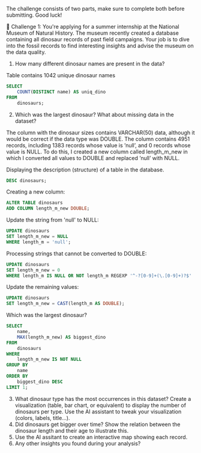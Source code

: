 The challenge consists of two parts, make sure to complete both before submitting. Good luck!

🦕 Challenge 1: You're applying for a summer internship at the National Museum of Natural History. 
The museum recently created a database containing all dinosaur records of past field campaigns. 
Your job is to dive into the fossil records to find interesting insights and advise the museum on the data quality.

1. How many different dinosaur names are present in the data?

Table contains 1042 unique dinosaur names
```SQL
SELECT
    COUNT(DISTINCT name) AS uniq_dino
FROM
    dinosaurs;
```

2. Which was the largest dinosaur? What about missing data in the dataset?

The column with the dinosaur sizes contains VARCHAR(50) data, although it would be correct if the data type was DOUBLE.
The column contains 4951 records, including 1383 records whose value is ʼnullʼ, and 0 records whose value is NULL.
To do this, I created a new column called length_m_new in which I converted all values to DOUBLE and replaced ʼnullʼ with NULL.

Displaying the description (structure) of a table in the database.
```SQL
DESC dinosaurs;
```
Creating a new column:
```SQL
ALTER TABLE dinosaurs
ADD COLUMN length_m_new DOUBLE;
```
Update the string from 'null' to NULL:
```SQL
UPDATE dinosaurs
SET length_m_new = NULL
WHERE length_m = 'null';
```
Processing strings that cannot be converted to DOUBLE:
```SQL
UPDATE dinosaurs
SET length_m_new = 0
WHERE length_m IS NULL OR NOT length_m REGEXP '^-?[0-9]+(\.[0-9]+)?$'
```
Update the remaining values:
```SQL
UPDATE dinosaurs
SET length_m_new = CAST(length_m AS DOUBLE);
```
Which was the largest dinosaur?
```SQL
SELECT
    name,
    MAX(length_m_new) AS biggest_dino
FROM 
    dinosaurs
WHERE
    length_m_new IS NOT NULL
GROUP BY
    name
ORDER BY
    biggest_dino DESC
LIMIT 1;
```

3. What dinosaur type has the most occurrences in this dataset? Create a visualization (table, bar chart, or equivalent) to display the number of dinosaurs per type. Use the AI assistant to tweak your visualization (colors, labels, title...).
4. Did dinosaurs get bigger over time? Show the relation between the dinosaur length and their age to illustrate this.
5. Use the AI assitant to create an interactive map showing each record. 
6. Any other insights you found during your analysis?
